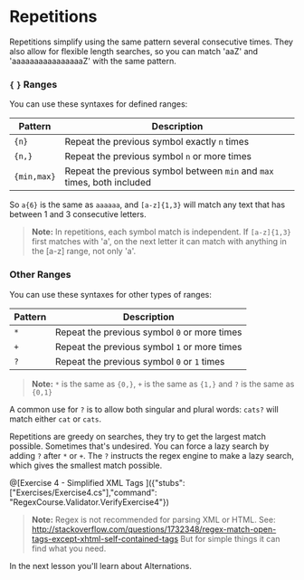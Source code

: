 # Repetitions

Repetitions simplify using the same pattern several consecutive times. They also allow for flexible length searches, so you can match 'aaZ' and 'aaaaaaaaaaaaaaaaZ' with the same pattern.

### `{` `}` Ranges

You can use these syntaxes for defined ranges:

| Pattern | Description |
| ------ | ------ |
| `{n}` | Repeat the previous symbol exactly `n` times |
| `{n,}` | Repeat the previous symbol `n` or more times |
| `{min,max}` | Repeat the previous symbol between `min` and `max` times, both included |

So `a{6}` is the same as `aaaaaa`, and `[a-z]{1,3}` will match any text that has between 1 and 3 consecutive letters.
>**Note:** In repetitions, each symbol match is independent. If `[a-z]{1,3}` first matches with 'a', on the next letter it can match with anything in the [a-z] range, not only 'a'.

### Other Ranges

You can use these syntaxes for other types of ranges:

| Pattern | Description |
| ------ | ------ |
| `*` | Repeat the previous symbol `0` or more times  |
| `+` | Repeat the previous symbol `1` or more times |
| `?` | Repeat the previous symbol `0` or `1` times |

>**Note:** `*` is the same as `{0,}`, `+` is the same as `{1,}` and `?` is the same as `{0,1}`

A common use for `?` is to allow both singular and plural words: `cats?` will match either `cat` or `cats`. 

Repetitions are greedy on searches, they try to get the largest match possible. Sometimes that's undesired. You can force a lazy search by adding `?` after `*` or `+`.
The `?` instructs the regex engine to make a lazy search, which gives the smallest match possible.

@[Exercise 4 - Simplified XML Tags ]({"stubs": ["Exercises/Exercise4.cs"],"command": "RegexCourse.Validator.VerifyExercise4"})

>**Note:** Regex is not recommended for parsing XML or HTML. See: http://stackoverflow.com/questions/1732348/regex-match-open-tags-except-xhtml-self-contained-tags 
But for simple things it can find what you need.

In the next lesson you'll learn about Alternations.

